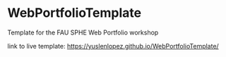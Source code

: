 # WebPortfolioTemplate
Template for the FAU SPHE Web Portfolio workshop 

link to live template:
https://yuslenlopez.github.io/WebPortfolioTemplate/
